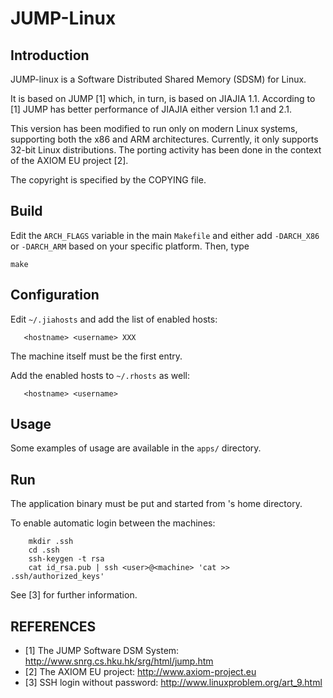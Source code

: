 JUMP-Linux
==========

Introduction
------------

JUMP-linux is a Software Distributed Shared Memory (SDSM) for Linux.

It is based on JUMP [1] which, in turn, is based on JIAJIA 1.1.
According to [1] JUMP has better performance of JIAJIA either version 1.1 and
2.1.

This version has been modified to run only on modern Linux systems, supporting
both the x86 and ARM architectures. Currently, it only supports 32-bit Linux
distributions. The porting activity has been done in the context of the AXIOM
EU project [2].

The copyright is specified by the COPYING file.

Build
-----

Edit the ```ARCH_FLAGS``` variable in the main ```Makefile``` and either add
```-DARCH_X86``` or ```-DARCH_ARM``` based on your specific platform.
Then, type

	make

Configuration
-------------

Edit ```~/.jiahosts``` and add the list of enabled hosts:

       <hostname> <username> XXX

The machine itself must be the first entry.

Add the enabled hosts to ```~/.rhosts``` as well:

       <hostname> <username>

Usage
-----

Some examples of usage are available in the ```apps/``` directory.

Run
---

The application binary must be put and started from <username>'s home
directory.

To enable automatic login between the machines:

        mkdir .ssh
        cd .ssh
        ssh-keygen -t rsa
        cat id_rsa.pub | ssh <user>@<machine> 'cat >> .ssh/authorized_keys'

See [3] for further information.


REFERENCES
----------

* [1] The JUMP Software DSM System: http://www.snrg.cs.hku.hk/srg/html/jump.htm
* [2] The AXIOM EU project: http://www.axiom-project.eu
* [3] SSH login without password: http://www.linuxproblem.org/art_9.html
